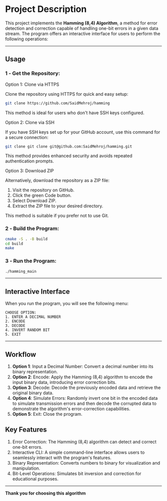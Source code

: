 #  **Project Description**

This project implements the **Hamming (8,4) Algorithm**, a method for error detection and correction capable of handling one-bit errors in a given data stream. The program offers an interactive interface for users to perform the following operations:

---

## **Usage**

### 1️ - **Get the Repository:**
Option 1: Clone via HTTPS    

Clone the repository using HTTPS for quick and easy setup:
   ```bash
   git clone https://github.com/SaidMehroj/hamming
   ```
This method is ideal for users who don't have SSH keys configured.

Option 2: Clone via SSH

If you have SSH keys set up for your GitHub account, use this command for a secure connection:
   ```bash
   git clone git clone git@github.com:SaidMehroj/hamming.git
   ```
This method provides enhanced security and avoids repeated authentication prompts.   

Option 3: Download ZIP

Alternatively, download the repository as a ZIP file:

1. Visit the repository on GitHub.
2. Click the green Code button.
3. Select Download ZIP.
4. Extract the ZIP file to your desired directory.

This method is suitable if you prefer not to use Git.

### 2️ - **Build the Program:**
   ```bash
   cmake -S . -B build
   cd build
   make
   ```

### 3️ - **Run the Program:**
   ```bash
   ./hamming_main
   ```

---

## **Interactive Interface**

When you run the program, you will see the following menu:

```
CHOOSE OPTION:
1. ENTER A DECIMAL NUMBER
2. ENCODE
3. DECODE
4. INVERT RANDOM BIT
5. EXIT
```

---

## **Workflow**

1. **Option 1**: Input a Decimal Number: Convert a decimal number into its binary representation.
2. **Option 2**: Encode: Apply the Hamming (8,4) algorithm to encode the input binary data, introducing error correction bits.
3. **Option 3**: Decode: Decode the previously encoded data and retrieve the original binary data.
4. **Option 4**: Simulate Errors: Randomly invert one bit in the encoded data to simulate transmission errors and then decode the corrupted data to demonstrate the algorithm's error-correction capabilities.
5. **Option 5**: Exit: Close the program.
## **Key Features**
1. Error Correction: The Hamming (8,4) algorithm can detect and correct one-bit errors.
2. Interactive CLI: A simple command-line interface allows users to seamlessly interact with the program's features.
3. Binary Representation: Converts numbers to binary for visualization and manipulation.
4. Bit-Level Operations: Simulates bit inversion and correction for educational purposes.

---

**Thank you for choosing this algorithm**